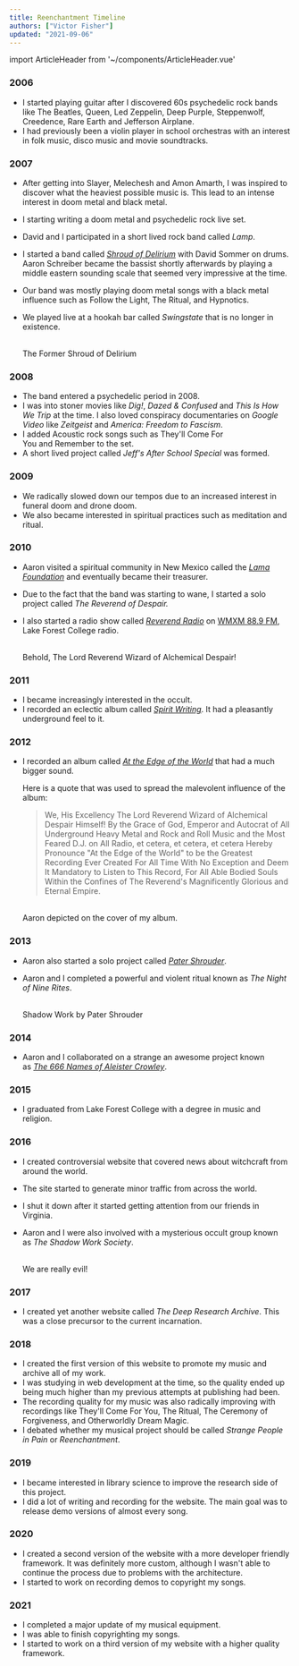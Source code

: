 ```yaml
---
title: Reenchantment Timeline
authors: ["Victor Fisher"]
updated: "2021-09-06"
---
```


import ArticleHeader from '~/components/ArticleHeader.vue'

<ArticleHeader :articleData="$frontmatter" />

### 2006

- I started playing guitar after I discovered 60s psychedelic rock bands like The Beatles, Queen, Led Zeppelin, Deep Purple, Steppenwolf, Creedence, Rare Earth and Jefferson Airplane.
- I had previously been a violin player in school orchestras with an interest in folk music, disco music and movie soundtracks.

### 2007

- After getting into Slayer, Melechesh and Amon Amarth, I was inspired to discover what the heaviest possible music is. This lead to an intense interest in doom metal and black metal.
- I starting writing a doom metal and psychedelic rock live set.
- David and I participated in a short lived rock band called *Lamp*.
- I started a band called *[Shroud of Delirium](https://reenchantment.bandcamp.com/album/the-former-shroud-of-delirium)* with David Sommer on drums. Aaron Schreiber became the bassist shortly afterwards by playing a middle eastern sounding scale that seemed very impressive at the time.
- Our band was mostly playing doom metal songs with a black metal influence such as Follow the Light, The Ritual, and Hypnotics.
- We played live at a hookah bar called *Swingstate* that is no longer in existence.

  <g-image src="~/assets/shroud-of-delirium-animation.gif" alt="The Former Shroud of Delirium" width="500" /><br />
  The Former Shroud of Delirium

### 2008

- The band entered a psychedelic period in 2008.
- I was into stoner movies like *Dig!*, *Dazed & Confused* and *This Is How We Trip* at the time. I also loved conspiracy documentaries on *Google Video* like *Zeitgeist* and *America: Freedom to Fascism*.
- I added Acoustic rock songs such as They'll Come For You and Remember to the set.
- A short lived project called *Jeff's After School Special* was formed.

### 2009

- We radically slowed down our tempos due to an increased interest in funeral doom and drone doom.
- We also became interested in spiritual practices such as meditation and ritual.

### 2010

- Aaron visited a spiritual community in New Mexico called the *[Lama Foundation](https://www.lamafoundation.org/)* and eventually became their treasurer.
- Due to the fact that the band was starting to wane, I started a solo project called *The Reverend of Despair.*
- I also started a radio show called *[Reverend Radio](https://reenchantment.bandcamp.com/album/the-reverend-radio-promos)* on [WMXM 88.9 FM](http://wmxm.org/), Lake Forest College radio.

  <g-image src="~/assets/forest-reverend.jpg" alt="The Lord Reverend Wizard of Alchemical Despair" width="500" /><br />
  Behold, The Lord Reverend Wizard of Alchemical Despair!

### 2011

- I became increasingly interested in the occult.
- I recorded an eclectic album called *[Spirit Writing](https://reenchantment.bandcamp.com/album/spirit-writing)*. It had a pleasantly underground feel to it.

### 2012

- I recorded an album called *[At the Edge of the World](https://reenchantment.bandcamp.com/album/at-the-edge-of-the-world)* that had a much bigger sound.

  Here is a quote that was used to spread the malevolent influence of the album:
  > We, His Excellency The Lord Reverend Wizard of Alchemical Despair Himself! By the Grace of God, Emperor and Autocrat of All Underground Heavy Metal and Rock and Roll Music and the Most Feared D.J. on All Radio, et cetera, et cetera, et cetera Hereby Pronounce "At the Edge of the World" to be the Greatest Recording Ever Created For All Time With No Exception and Deem It Mandatory to Listen to This Record, For All Able Bodied Souls Within the Confines of The Reverend's Magnificently Glorious and Eternal Empire.

  <g-image src="~/assets/at-the-edge-of-the-world.jpg" alt="At the Edge of the World" width="500" /><br />
  Aaron depicted on the cover of my album.
  
### 2013

- Aaron also started a solo project called *[Pater Shrouder](https://patershrouder.bandcamp.com/)*.
- Aaron and I completed a powerful and violent ritual known as *The Night of Nine Rites*.

  <g-image src="~/assets/shadow-work-by-pater-shrouder.jpg" alt="Shadow Work by Pater Shrouder" width="500" /><br />
  Shadow Work by Pater Shrouder

### 2014

- Aaron and I collaborated on a strange an awesome project known as *[The 666 Names of Aleister Crowley](/the-666-names-of-aleister-crowley)*.

### 2015

- I graduated from Lake Forest College with a degree in music and religion.

### 2016

- I created controversial website that covered news about witchcraft from around the world.
- The site started to generate minor traffic from across the world.
- I shut it down after it started getting attention from our friends in Virginia.
- Aaron and I were also involved with a mysterious occult group known as *The Shadow Work Society*.

  <g-image src="~/assets/strange-people-in-pain.jpg" alt="The Show Work Society" width="500" /><br />
  We are really evil!

### 2017

- I created yet another website called *The Deep Research Archive*. This was a close precursor to the current incarnation.

### 2018

- I created the first version of this website to promote my music and archive all of my work.
- I was studying in web development at the time, so the quality ended up being much higher than my previous attempts at publishing had been.
- The recording quality for my music was also radically improving with recordings like They'll Come For You, The Ritual, The Ceremony of Forgiveness, and Otherworldly Dream Magic.
- I debated whether my musical project should be called *Strange People in Pain* or *Reenchantment*.

### 2019

- I became interested in library science to improve the research side of this project.
- I did a lot of writing and recording for the website. The main goal was to release demo versions of almost every song.

### 2020

- I created a second version of the website with a more developer friendly framework. It was definitely more custom, although I wasn't able to continue the process due to problems with the architecture.
- I started to work on recording demos to copyright my songs.

### 2021

- I completed a major update of my musical equipment.
- I was able to finish copyrighting my songs.
- I started to work on a third version of my website with a higher quality framework.
